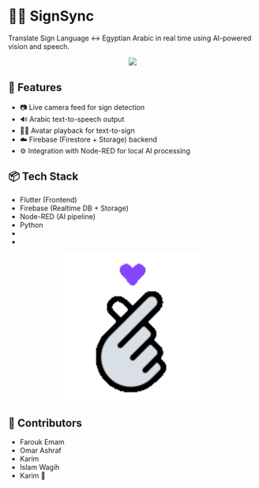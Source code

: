 # 🧏‍♂️ SignSync

Translate Sign Language ↔ Egyptian Arabic in real time using AI-powered vision and speech.

<p align="center">
  <img src=".assets/brif.gif" width="500"/>
</p>

## 🚀 Features
- 📷 Live camera feed for sign detection
- 🔊 Arabic text-to-speech output
- 🧑‍🎤 Avatar playback for text-to-sign
- ☁️ Firebase (Firestore + Storage) backend
- ⚙️ Integration with Node-RED for local AI processing

## 📦 Tech Stack
- Flutter (Frontend)
- Firebase (Realtime DB + Storage)
- Node-RED (AI pipeline)
- Python
-
-

<p align="center">
  <img src=".assets/demo.gif" width="300"/>
</p>

## 👥 Contributors
- Farouk Emam
- Omar Ashraf 
- Karim
- Islam Wagih 
- Karim 👀

